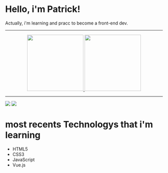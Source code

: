  
 <h1>Hello, i'm Patrick! </h1>

Actually, i'm learning and pracc to become a front-end dev.
 <hr>

  <div align="center">
  <a href="https://github.com/DevPatrickSousa">
  <img height="180em" src="https://github-readme-stats.vercel.app/api?username=DevPatrickSousa&show_icons=false&theme=outrun&include_all_commits=true&count_private=true"/>
  <img height="180em" src="https://github-readme-stats.vercel.app/api/top-langs/?username=DevPatrickSousa&layout=compact&langs_count=7&theme=outrun"/>
</div>
  
   <hr>
  <p>        
<div>
  
  <a href="https://www.instagram.com/patrickalv_/" target="_blank"><img src="https://img.shields.io/badge/-Instagram-%23E4405F?style=for-the-badge&logo=instagram&logoColor=white" target="_blank"></a>
  <a href="https://www.linkedin.com/in/devpatricksousa/" target="_blank"><img src="https://img.shields.io/badge/-LinkedIn-%230077B5?style=for-the-badge&logo=linkedin&logoColor=white" target="_blank"></a>
  
 <h1>most recents Technologys that i'm learning</h1>
 <ul>
  
  <li>HTML5 </li>
  <li>CSS3 </li>
  <li>JavaScript</li>
  <li>Vue.js </li>
 </ul>
 
</div>

